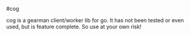 #cog

cog is a gearman client/worker lib for go.  It has not been tested or even used, but is feature complete.  So use at your own risk!

